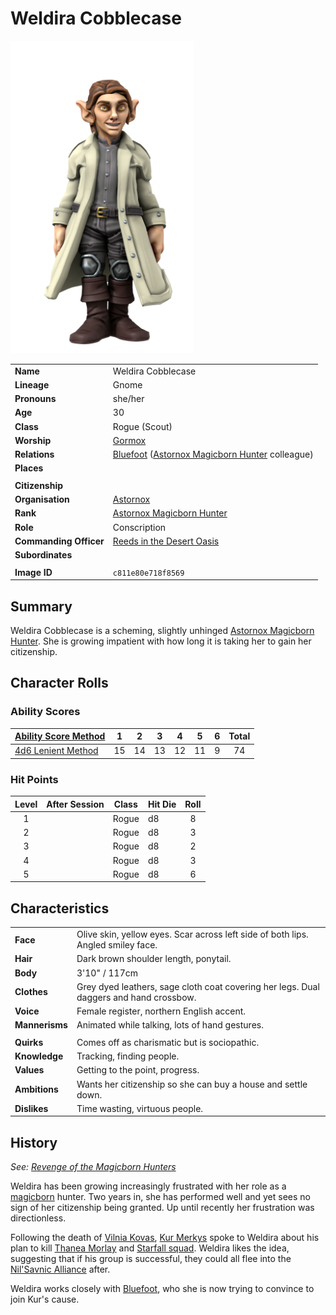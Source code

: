 # Weldira Cobblecase

<img src="https://raw.githubusercontent.com/jesskelsall/astarus-images/main/characters/portraits/c811e80e718f8569.png" height="500" />

|||
| --- | --- |
| **Name** | Weldira Cobblecase | character.3
| **Lineage** | Gnome |
| **Pronouns** | she/her |
| **Age** | 30 |
| **Class** | Rogue (Scout) |
| **Worship** | [Gormox](../gods/deities/gormox.md) |
| **Relations** | [Bluefoot](bluefoot.md) ([Astornox Magicborn Hunter](../organisations/government/astornox/ranks/astornox-magicborn-hunter.md) colleague) |
| **Places** | |
|||
| **Citizenship** | |
| **Organisation** | [Astornox](../organisations/government/astornox/astornox.md) |
| **Rank** | [Astornox Magicborn Hunter](../organisations/government/astornox/ranks/astornox-magicborn-hunter.md) |
| **Role** | Conscription |
| **Commanding Officer** | [Reeds in the Desert Oasis](reeds-in-the-desert-oasis.md) |
| **Subordinates** | |
|||
| **Image ID** | `c811e80e718f8569` |

## Summary

Weldira Cobblecase is a scheming, slightly unhinged [Astornox Magicborn Hunter](../organisations/government/astornox/ranks/astornox-magicborn-hunter.md). She is growing impatient with how long it is taking her to gain her citizenship.

## Character Rolls

### Ability Scores

| [Ability Score Method](../mechanics/ability-score-method/ability-score-method.md) | 1 | 2 | 3 | 4 | 5 | 6 | Total |
| --- |:---:|:---:|:---:|:---:|:---:|:---:|:---:|
| [4d6 Lenient Method](../mechanics/ability-score-method/4d6-lenient-method.md) | 15 | 14 | 13 | 12 | 11 | 9 | 74 |

### Hit Points

| Level | After Session | Class | Hit Die | Roll |
|:---:|:---:| --- | --- |:---:|
| 1 || Rogue | d8 | 8 |
| 2 || Rogue | d8 | 3 |
| 3 || Rogue | d8 | 2 |
| 4 || Rogue | d8 | 3 |
| 5 || Rogue | d8 | 6 |

## Characteristics

| | |
| --- | --- |
| **Face** | Olive skin, yellow eyes. Scar across left side of both lips. Angled smiley face. | characteristics.2
| **Hair** | Dark brown shoulder length, ponytail. |
| **Body** | 3'10" / 117cm |
| **Clothes** | Grey dyed leathers, sage cloth coat covering her legs. Dual daggers and hand crossbow. |
| **Voice** | Female register, northern English accent. |
| **Mannerisms** | Animated while talking, lots of hand gestures. |
| | |
| **Quirks** | Comes off as charismatic but is sociopathic. |
| **Knowledge** | Tracking, finding people. |
| **Values** | Getting to the point, progress. |
| **Ambitions** | Wants her citizenship so she can buy a house and settle down. |
| **Dislikes** | Time wasting, virtuous people. |

## History

*See: [Revenge of the Magicborn Hunters](../storylines/revenge-of-the-magicborn-hunters.md)*

Weldira has been growing increasingly frustrated with her role as a [magicborn](../civilisations/kingdom-of-astor/magicborn.md) hunter. Two years in, she has performed well and yet sees no sign of her citizenship being granted. Up until recently her frustration was directionless.

Following the death of [Vilnia Kovas](vilnia-kovas.md), [Kur Merkys](kur-merkys.md) spoke to Weldira about his plan to kill [Thanea Morlay](thanea-morlay.md) and [Starfall squad](../organisations/government/astorrel/squads/starfall-squad.md). Weldira likes the idea, suggesting that if his group is successful, they could all flee into the [Nil'Savnic Alliance](../civilisations/nilsavnic-alliance/nilsavnic-alliance.md) after.

Weldira works closely with [Bluefoot](bluefoot.md), who she is now trying to convince to join Kur's cause.
